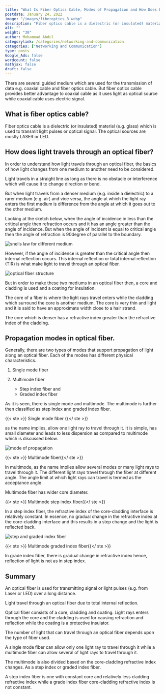```yaml
---
title: "What Is Fiber Optics Cable, Modes of Propagation and How Does Light Travels Through It"
postdate: January 24, 2022
image: "/images/fiberoptics_3.webp"
description: "Fiber optics cable is a dielectric (or insulated) material (e.g. glass) which is used to transmit light pulses or optical signal. Light travels through a fiber due to total internal reflection."
alt: ""
weight: "38"
author: Mohammad Abdul
categorylink: /categories/networking-and-communication
categories: ["Networking and Communication"]
type: posts
Google_Ads: false
wordcount: false
mathjax: false
draft: false
---
```


There are several guided medium which are used for the transmission of data e.g. coaxial cable and fiber optics cable. But fiber optics cable provides better advantage to coaxial cable as it uses light as optical source while coaxial cable uses electric signal.

## What is fiber optics cable?

Fiber optics cable is a dielectric (or insulated) material (e.g. glass) which is used to transmit light pulses or optical signal. The optical sources are mostly LASER or LED.

## How does light travels through an optical fiber?

In order to understand how light travels through an optical fiber, the basics of how light changes from one medium to another need to be considered.

Light travels in a straight line as long as there is no obstacle or interference which will cause it to change direction or bend.

But when light travels from a denser medium (e.g. inside a dielectric) to a rarer medium (e.g. air) and vice versa, the angle at which the light ray enters the first medium is difference from the angle at which it goes out to the other medium.

Looking at the sketch below, when the angle of incidence in less than the critical angle then refraction occurs and it has an angle greater than the angle of incidence. But when the angle of incident is equal to critical angle then the angle of refraction is 90degree of parallel to the boundary.

<img loading="lazy" src="/images/fiberoptics_2.webp" alt="snells law for different medium">

However, if the angle of incidence is greater than the critical angle then internal reflection occurs. This internal reflection or total internal reflection (TIR) is what make light to travel through an optical fiber.

<img loading="lazy" src="/images/fiberoptics_1.webp" alt="optical fiber structure">

But in order to make these two mediums in an optical fiber then, a core and cladding is used and a coating for insulation.

The core of a fiber is where the light rays travel enters while the cladding which surround the core is another medium. The core is very thin and light and it is said to have an approximate width close to a hair strand.

The core which is denser has a refractive index greater than the refractive index of the cladding.

## Propagation modes in optical fiber.

Generally, there are two types of modes that support propagation of light along an optical fiber. Each of the modes has different physical characteristics.

1.  Single mode fiber

2.  Multimode fiber

    <ul class="ul-in-post">
        <li> Step index fiber and </li>
        <li> Graded index fiber</li>
    </ul>

As it is seen, there is single mode and multimode. The multimode is further then classified as step index and graded index fiber.

{{< ste >}} Single mode fiber {{</ ste >}}
<br>

as the name implies, allow one light ray to travel through it. It is simple, has small diameter and leads to less dispersion as compared to multimode which is discussed below.

<img loading="lazy" src="/images/fiberoptics_4.webp" alt="mode of propagation">

{{< ste >}} Multimode fiber{{</ ste >}}
<br>

In multimode, as the name implies allow several modes or many light rays to travel through it. The different light rays travel through the fiber at different angle. The angle limit at which light rays can travel is termed as the acceptance angle.

Multimode fiber has wider core diameter.

{{< ste >}} Multimode step index fiber{{</ ste >}}
<br>

In a step index fiber, the refractive index of the core-cladding interface is relatively constant. In essence, no gradual change in the refractive index at the core-cladding interface and this results in a step change and the light is reflected back.

<img loading="lazy" src="/images/fiberoptics_3.webp" alt="step and graded index fiber">

{{< ste >}} Multimode graded index fiber{{</ ste >}}
<br>

In grade index fiber, there is gradual change in refractive index hence, reflection of light is not as in step index.

## Summary

An optical fiber is used for transmitting signal or light pulses (e.g. from Laser or LED) over a long distance.

Light travel through an optical fiber due to total internal reflection.

Optical fiber consists of a core, cladding and coating. Light rays enters through the core and the cladding is used for causing refraction and reflection while the coating is a protective insulator.

The number of light that can travel through an optical fiber depends upon the type of fiber used.

A single mode fiber can allow only one light ray to travel through it while a multimode fiber can allow several of light rays to travel through it.

The multimode is also divided based on the core-cladding refractive index changes. As a step index or graded index fiber.

A step index fiber is one with constant core and relatively less cladding refractive index while a grade index fiber core-cladding refractive index is not constant.
